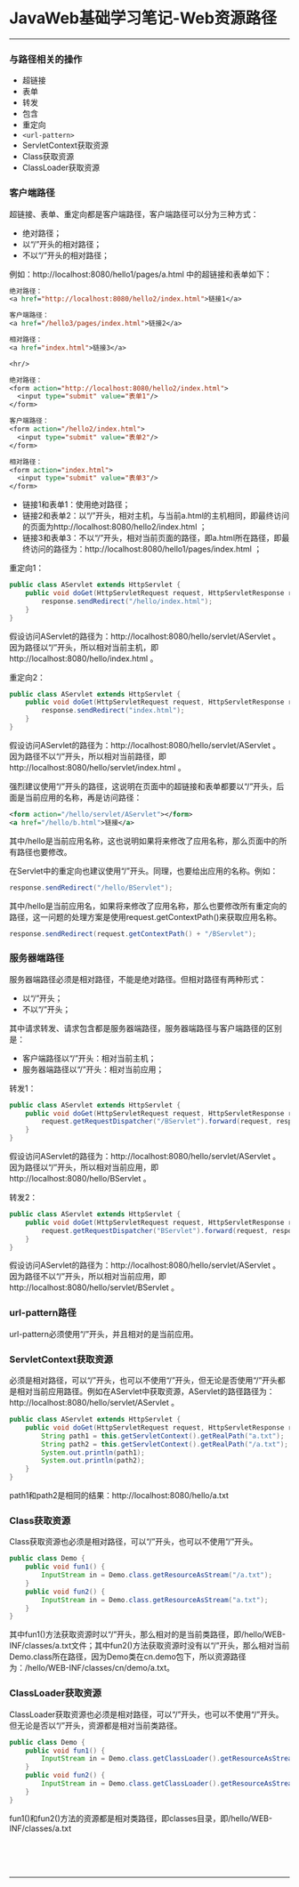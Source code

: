 # JavaWeb基础学习笔记-Web资源路径

---

### 与路径相关的操作

* 超链接
* 表单
* 转发
* 包含
* 重定向
* `<url-pattern>`
* ServletContext获取资源
* Class获取资源
* ClassLoader获取资源

### 客户端路径

超链接、表单、重定向都是客户端路径，客户端路径可以分为三种方式：

* 绝对路径；
* 以“/”开头的相对路径；
* 不以“/”开头的相对路径；

例如：http://localhost:8080/hello1/pages/a.html 中的超链接和表单如下：

~~~jsp
绝对路径：
<a href="http://localhost:8080/hello2/index.html">链接1</a>

客户端路径：
<a href="/hello3/pages/index.html">链接2</a>

相对路径：
<a href="index.html">链接3</a>

<hr/>

绝对路径：
<form action="http://localhost:8080/hello2/index.html">
  <input type="submit" value="表单1"/>
</form>

客户端路径：
<form action="/hello2/index.html">
  <input type="submit" value="表单2"/>
</form>

相对路径：
<form action="index.html">
  <input type="submit" value="表单3"/>
</form>
~~~

* 链接1和表单1：使用绝对路径；
* 链接2和表单2：以“/”开头，相对主机，与当前a.html的主机相同，即最终访问的页面为http://localhost:8080/hello2/index.html ；
* 链接3和表单3：不以“/”开头，相对当前页面的路径，即a.html所在路径，即最终访问的路径为：http://localhost:8080/hello1/pages/index.html ；

重定向1：

~~~java
public class AServlet extends HttpServlet {
	public void doGet(HttpServletRequest request, HttpServletResponse response) throws ServletException, IOException {
		response.sendRedirect("/hello/index.html");
	}
}
~~~

假设访问AServlet的路径为：http://localhost:8080/hello/servlet/AServlet 。 因为路径以“/”开头，所以相对当前主机，即http://localhost:8080/hello/index.html 。

重定向2：

~~~java
public class AServlet extends HttpServlet {
	public void doGet(HttpServletRequest request, HttpServletResponse response) throws ServletException, IOException {
		response.sendRedirect("index.html");
	}
}
~~~

假设访问AServlet的路径为：http://localhost:8080/hello/servlet/AServlet 。 因为路径不以“/”开头，所以相对当前路径，即http://localhost:8080/hello/servlet/index.html 。

强烈建议使用“/”开头的路径，这说明在页面中的超链接和表单都要以“/”开头，后面是当前应用的名称，再是访问路径：

~~~xml
<form action="/hello/servlet/AServlet"></form>
<a href="/hello/b.html">链接</a>
~~~

其中/hello是当前应用名称，这也说明如果将来修改了应用名称，那么页面中的所有路径也要修改。

在Servlet中的重定向也建议使用“/”开头。同理，也要给出应用的名称。例如：

~~~java
response.sendRedirect("/hello/BServlet");
~~~

其中/hello是当前应用名，如果将来修改了应用名称，那么也要修改所有重定向的路径，这一问题的处理方案是使用request.getContextPath()来获取应用名称。

~~~java
response.sendRedirect(request.getContextPath() + "/BServlet");
~~~

### 服务器端路径

服务器端路径必须是相对路径，不能是绝对路径。但相对路径有两种形式：

* 以“/”开头；
* 不以“/”开头；

其中请求转发、请求包含都是服务器端路径，服务器端路径与客户端路径的区别是：

* 客户端路径以“/”开头：相对当前主机；
* 服务器端路径以“/”开头：相对当前应用；

转发1：

~~~java
public class AServlet extends HttpServlet {
	public void doGet(HttpServletRequest request, HttpServletResponse response) throws ServletException, IOException {
		request.getRequestDispatcher("/BServlet").forward(request, response);
	}
}
~~~

假设访问AServlet的路径为：http://localhost:8080/hello/servlet/AServlet 。 因为路径以“/”开头，所以相对当前应用，即http://localhost:8080/hello/BServlet 。

转发2：

~~~java
public class AServlet extends HttpServlet {
	public void doGet(HttpServletRequest request, HttpServletResponse response) throws ServletException, IOException {
		request.getRequestDispatcher("BServlet").forward(request, response);
	}
}
~~~

假设访问AServlet的路径为：http://localhost:8080/hello/servlet/AServlet 。 因为路径不以“/”开头，所以相对当前应用，即http://localhost:8080/hello/servlet/BServlet 。

### url-pattern路径

url-pattern必须使用“/”开头，并且相对的是当前应用。

### ServletContext获取资源

必须是相对路径，可以“/”开头，也可以不使用“/”开头，但无论是否使用“/”开头都是相对当前应用路径。例如在AServlet中获取资源，AServlet的路径路径为：http://localhost:8080/hello/servlet/AServlet 。

~~~java
public class AServlet extends HttpServlet {
	public void doGet(HttpServletRequest request, HttpServletResponse response) throws ServletException, IOException {
		String path1 = this.getServletContext().getRealPath("a.txt");
		String path2 = this.getServletContext().getRealPath("/a.txt");
		System.out.println(path1);
		System.out.println(path2);
	}
}
~~~

path1和path2是相同的结果：http://localhost:8080/hello/a.txt

### Class获取资源

Class获取资源也必须是相对路径，可以“/”开头，也可以不使用“/”开头。

~~~java
public class Demo {
	public void fun1() {
		InputStream in = Demo.class.getResourceAsStream("/a.txt");
	}
	public void fun2() {
		InputStream in = Demo.class.getResourceAsStream("a.txt");
	}
}
~~~

其中fun1()方法获取资源时以“/”开头，那么相对的是当前类路径，即/hello/WEB-INF/classes/a.txt文件；其中fun2()方法获取资源时没有以“/”开头，那么相对当前Demo.class所在路径，因为Demo类在cn.demo包下，所以资源路径为：/hello/WEB-INF/classes/cn/demo/a.txt。

### ClassLoader获取资源

ClassLoader获取资源也必须是相对路径，可以“/”开头，也可以不使用“/”开头。但无论是否以“/”开头，资源都是相对当前类路径。

~~~java
public class Demo {
	public void fun1() {
		InputStream in = Demo.class.getClassLoader().getResourceAsStream("/a.txt");
	}
	public void fun2() {
		InputStream in = Demo.class.getClassLoader().getResourceAsStream("a.txt");
	}
}
~~~

fun1()和fun2()方法的资源都是相对类路径，即classes目录，即/hello/WEB-INF/classes/a.txt



<br/><br/><br/>

---

